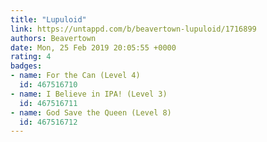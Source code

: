 ```yaml
---
title: "Lupuloid"
link: https://untappd.com/b/beavertown-lupuloid/1716899
authors: Beavertown
date: Mon, 25 Feb 2019 20:05:55 +0000
rating: 4
badges:
- name: For the Can (Level 4)
  id: 467516710
- name: I Believe in IPA! (Level 3)
  id: 467516711
- name: God Save the Queen (Level 8)
  id: 467516712
---
```

